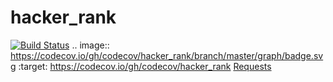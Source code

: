 # hacker_rank

[![Build Status](https://travis-ci.org/vtsyryuk/hacker_rank.svg?branch=master)](https://travis-ci.org/vtsyryuk/hacker_rank)
.. image:: https://codecov.io/gh/codecov/hacker_rank/branch/master/graph/badge.svg
  :target: https://codecov.io/gh/codecov/hacker_rank
[Requests](https://travis-ci.org/vtsyryuk/hacker_rank/requests)
